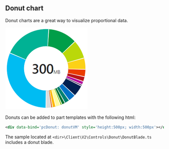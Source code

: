 
## Donut chart

Donut charts are a great way to visualize proportional data.

![Donut](../media/portalfx-ui-concepts/donut.png)

Donuts can be added to part templates with the following html:

```xml
<div data-bind='pcDonut: donutVM' style='height:500px; width:500px'></div>
```

The sample located at `<dir>\Client\V2\Controls\Donut\DonutBlade.ts` includes a donut blade.  


<!-- TODO:  Determine why the previous sample, ViewModels\DonutViewModels.ts, no longer exists in what is shipped with the SDK. Also  determine whether the previous xml is still relevant, or if there is a better sample.
-->
